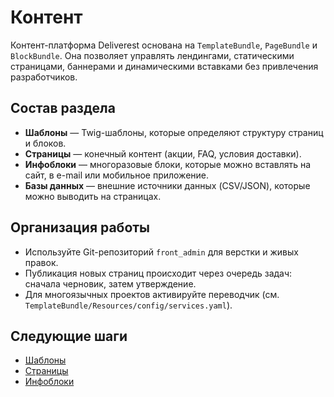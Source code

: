 # Контент

Контент-платформа Deliverest основана на `TemplateBundle`, `PageBundle` и `BlockBundle`. Она позволяет управлять лендингами, статическими страницами, баннерами и динамическими вставками без привлечения разработчиков.

## Состав раздела

- **Шаблоны** — Twig-шаблоны, которые определяют структуру страниц и блоков.
- **Страницы** — конечный контент (акции, FAQ, условия доставки).
- **Инфоблоки** — многоразовые блоки, которые можно вставлять на сайт, в e-mail или мобильное приложение.
- **Базы данных** — внешние источники данных (CSV/JSON), которые можно выводить на страницах.

## Организация работы

- Используйте Git-репозиторий `front_admin` для верстки и живых правок.
- Публикация новых страниц происходит через очередь задач: сначала черновик, затем утверждение.
- Для многоязычных проектов активируйте переводчик (см. `TemplateBundle/Resources/config/services.yaml`).

## Следующие шаги

- [Шаблоны](templates.md)
- [Страницы](pages.md)
- [Инфоблоки](blocks.md)
